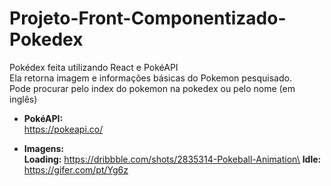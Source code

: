 # Projeto-Front-Componentizado-Pokedex
Pokédex feita utilizando React e PokéAPI\
Ela retorna imagem e informações básicas do Pokemon pesquisado.\
Pode procurar pelo index do pokemon na pokedex ou pelo nome (em inglês)


 - **PokéAPI:** \
 https://pokeapi.co/
 
 - **Imagens:**\
 **Loading:** https://dribbble.com/shots/2835314-Pokeball-Animation\
 **Idle:** https://gifer.com/pt/Yg6z
